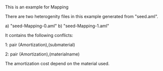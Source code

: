 This is an example for Mapping

There are two heterogenity files in this example generated from "seed.aml".

a) "seed-Mapping-0.aml"
b) "seed-Mapping-1.aml"

It contains the following conflicts:

1: pair (Amortization),(submaterial)

2: pair (Amortization),(materialname)

The amortization cost depend on the material used.